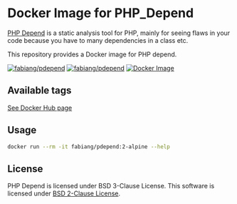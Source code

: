 # Docker Image for PHP_Depend

[PHP Depend](https://github.com/pdepend/pdepend) is a static analysis tool for PHP, 
mainly for seeing flaws in your code because you have to many dependencies in a class etc.

This repository provides a Docker image for PHP depend.

[![fabiang/pdepend](https://img.shields.io/docker/pulls/fabiang/pdepend.svg)](https://hub.docker.com/r/fabiang/pdepend)
[![fabiang/pdepend](https://badgen.net/github/license/fabiang/docker-pdepend)](https://github.com/fabiang/docker-pdepend)
[![Docker Image](https://github.com/fabiang/docker-pdepend/actions/workflows/docker.yml/badge.svg)](https://github.com/fabiang/docker-pdepend/actions/workflows/docker.yml)

## Available tags

[See Docker Hub page](https://hub.docker.com/r/fabiang/pdepend/tags?page=1&ordering=name)

## Usage

```bash
docker run --rm -it fabiang/pdepend:2-alpine --help
```

## License

PHP Depend is licensed under BSD 3-Clause License. This software is licensed under [BSD 2-Clause License](LICENSE.md).
